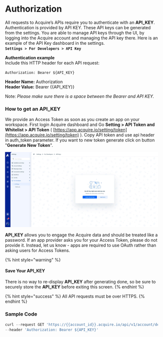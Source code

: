 # Authorization

All requests to Acquire’s APIs require you to authenticate with an **API\_KEY**. Authentication is provided by API KEY. These API keys can be generated from the settings. You are able to manage API keys through the UI, by logging into the Acquire account and managing the API key there. Here is an example of the API Key dashboard in the settings.  
**`Settings > For Developers > API Key`**  
  
**Authentication example**  
Include this HTTP header for each API request:

`Authorization: Bearer ${API_KEY}`

**Header Name:** Authorization  
**Header Value:** Bearer {{API\_KEY}}

Note: _Please make sure there is a space between the Bearer and API KEY._

### **How to get an API\_KEY**

We provide an Access Token as soon as you create an app on your workspace. First login Acquire dashboard and Go **Setting &gt; API Token and Whitelist &gt; API Token** \( [https://app.acquire.io/setting/token](https://app.acquire.io/setting/token) \). Copy API token and use api header in auth\_token parameter. If you want to new token generate click on button "**Generate New Token**".

![](../.gitbook/assets/apikey.jpg)

**API\_KEY** allows you to engage the Acquire data and should be treated like a password. If an app provider asks you for your Access Token, please do not provide it. Instead, let us know - apps are required to use OAuth rather than asking users for Access Tokens.

{% hint style="warning" %}
#### Save Your API\_KEY

There is no way to re-display **API\_KEY** after generating done, so be sure to securely store the **API\_KEY** before exiting this screen.
{% endhint %}

{% hint style="success" %}
All API requests must be over HTTPS. 
{% endhint %}

### **Sample Code**

```javascript
curl --request GET 'https://{{account_id}}.acquire.io/api/v1/account/department' \
--header 'Authorization: Bearer ${API_KEY}'
```

